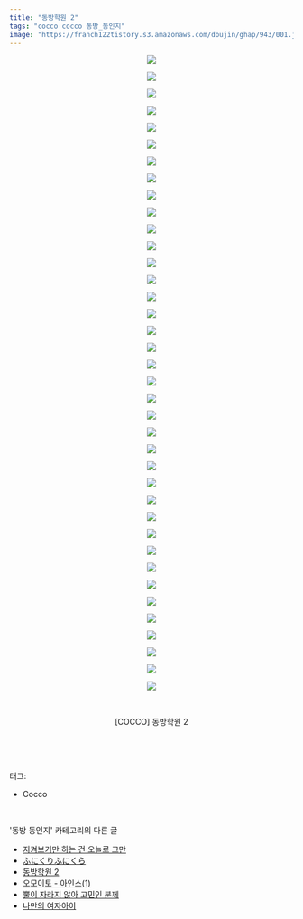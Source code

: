 ```yaml
---
title: "동방학원 2"
tags: "cocco cocco 동방_동인지"
image: "https://franch122tistory.s3.amazonaws.com/doujin/ghap/943/001.jpg"
---
```

<div class="article">
<p style="text-align: center; clear: none; float: none;"><img src="{{ site.imgserver8 }}/ghap/943/001.jpg"/></p>
<p style="text-align: center; clear: none; float: none;"><img src="{{ site.imgserver8 }}/ghap/943/002.jpg"/></p>
<p style="text-align: center; clear: none; float: none;"><img src="{{ site.imgserver8 }}/ghap/943/003.jpg"/></p>
<p style="text-align: center; clear: none; float: none;"><img src="{{ site.imgserver8 }}/ghap/943/004.jpg"/></p>
<p style="text-align: center; clear: none; float: none;"><img src="{{ site.imgserver8 }}/ghap/943/005.jpg"/></p>
<p style="text-align: center; clear: none; float: none;"><img src="{{ site.imgserver8 }}/ghap/943/006.jpg"/></p>
<p style="text-align: center; clear: none; float: none;"><img src="{{ site.imgserver8 }}/ghap/943/007.jpg"/></p>
<p style="text-align: center; clear: none; float: none;"><img src="{{ site.imgserver8 }}/ghap/943/008.jpg"/></p>
<p style="text-align: center; clear: none; float: none;"><img src="{{ site.imgserver8 }}/ghap/943/009.jpg"/></p>
<p style="text-align: center; clear: none; float: none;"><img src="{{ site.imgserver8 }}/ghap/943/010.jpg"/></p>
<p style="text-align: center; clear: none; float: none;"><img src="{{ site.imgserver8 }}/ghap/943/011.jpg"/></p>
<p style="text-align: center; clear: none; float: none;"><img src="{{ site.imgserver8 }}/ghap/943/012.jpg"/></p>
<p style="text-align: center; clear: none; float: none;"><img src="{{ site.imgserver8 }}/ghap/943/013.jpg"/></p>
<p style="text-align: center; clear: none; float: none;"><img src="{{ site.imgserver8 }}/ghap/943/014.jpg"/></p>
<p style="text-align: center; clear: none; float: none;"><img src="{{ site.imgserver8 }}/ghap/943/015.jpg"/></p>
<p style="text-align: center; clear: none; float: none;"><img src="{{ site.imgserver8 }}/ghap/943/016.jpg"/></p>
<p style="text-align: center; clear: none; float: none;"><img src="{{ site.imgserver8 }}/ghap/943/017.jpg"/></p>
<p style="text-align: center; clear: none; float: none;"><img src="{{ site.imgserver8 }}/ghap/943/018.jpg"/></p>
<p style="text-align: center; clear: none; float: none;"><img src="{{ site.imgserver8 }}/ghap/943/019.jpg"/></p>
<p style="text-align: center; clear: none; float: none;"><img src="{{ site.imgserver8 }}/ghap/943/020.jpg"/></p>
<p style="text-align: center; clear: none; float: none;"><img src="{{ site.imgserver8 }}/ghap/943/021.jpg"/></p>
<p style="text-align: center; clear: none; float: none;"><img src="{{ site.imgserver8 }}/ghap/943/022.jpg"/></p>
<p style="text-align: center; clear: none; float: none;"><img src="{{ site.imgserver8 }}/ghap/943/023.jpg"/></p>
<p style="text-align: center; clear: none; float: none;"><img src="{{ site.imgserver8 }}/ghap/943/024.jpg"/></p>
<p style="text-align: center; clear: none; float: none;"><img src="{{ site.imgserver8 }}/ghap/943/025.jpg"/></p>
<p style="text-align: center; clear: none; float: none;"><img src="{{ site.imgserver8 }}/ghap/943/026.jpg"/></p>
<p style="text-align: center; clear: none; float: none;"><img src="{{ site.imgserver8 }}/ghap/943/027.jpg"/></p>
<p style="text-align: center; clear: none; float: none;"><img src="{{ site.imgserver8 }}/ghap/943/028.jpg"/></p>
<p style="text-align: center; clear: none; float: none;"><img src="{{ site.imgserver8 }}/ghap/943/029.jpg"/></p>
<p style="text-align: center; clear: none; float: none;"><img src="{{ site.imgserver8 }}/ghap/943/030.jpg"/></p>
<p style="text-align: center; clear: none; float: none;"><img src="{{ site.imgserver8 }}/ghap/943/031.jpg"/></p>
<p style="text-align: center; clear: none; float: none;"><img src="{{ site.imgserver8 }}/ghap/943/032.jpg"/></p>
<p style="text-align: center; clear: none; float: none;"><img src="{{ site.imgserver8 }}/ghap/943/033.jpg"/></p>
<p style="text-align: center; clear: none; float: none;"><img src="{{ site.imgserver8 }}/ghap/943/034.jpg"/></p>
<p style="text-align: center; clear: none; float: none;"><img src="{{ site.imgserver8 }}/ghap/943/035.jpg"/></p>
<p style="text-align: center; clear: none; float: none;"><img src="{{ site.imgserver8 }}/ghap/943/036.jpg"/></p>
<p style="text-align: center; clear: none; float: none;"><img src="{{ site.imgserver8 }}/ghap/943/037.jpg"/></p>
<p style="text-align: center; clear: none; float: none;"><img src="{{ site.imgserver8 }}/ghap/943/038.jpg"/></p>
<p style="text-align: center; clear: none; float: none;"><br/></p>
<p style="text-align: center; clear: none; float: none;">[COCCO] 동방학원 2</p>
<p><br/></p>
</div><br/>
<div class="tagTrail">
<p>태그: </p>
<ul>
<li>Cocco</li>
</ul>
</div><br/>
<div class="another">
<p>'동방 동인지' 카테고리의 다른 글</p>
<ul>
<li><a href="/ghap_945">지켜보기만 하는 건 오늘로 그만</a></li>
<li><a href="/ghap_944">ふにくりふにくら</a></li>
<li><a href="/ghap_943">동방학원 2</a></li>
<li><a href="/ghap_942">오모이토 - 아인스(1)</a></li>
<li><a href="/ghap_941">뿔이 자라지 않아 고민인 분께</a></li>
<li><a href="/ghap_940">나만의 여자아이</a></li>
</ul>
</div><br/>
<div class="cb_module cb_fluid">
<div class="cb_wrt cb_profile">
</div><!-- commentList close -->
</div><br/>
